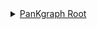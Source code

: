 <details style="margin-left: 0px;">
  <summary><a href="#">PanKgraph Root</a></summary>
  <details style="margin-left: 20px;">
    <summary><a href="https://example.org/http://purl.obolibrary.org/obo/PR_000050567">protein-containing material entity</a></summary>
    <details style="margin-left: 40px;">
      <summary><a href="https://example.org/http://purl.obolibrary.org/obo/CL_0000542">lymphocyte</a></summary>
      <div style="margin-left: 60px;">&#8226; <a href="https://example.org/http://purl.obolibrary.org/obo/CL_0000084">T cell</a></div>
    </details>
    <div style="margin-left: 40px;">&#8226; <a href="https://example.org/http://purl.obolibrary.org/obo/CL_0000451">dendritic cell</a></div>
    <details style="margin-left: 40px;">
      <summary><a href="https://example.org/http://purl.obolibrary.org/obo/CL_0000094">granulocyte</a></summary>
      <div style="margin-left: 60px;">&#8226; <a href="https://example.org/http://purl.obolibrary.org/obo/CL_0000775">neutrophil</a></div>
    </details>
  </details>
  <details style="margin-left: 20px;">
    <summary><a href="https://example.org/http://purl.obolibrary.org/obo/CL_0002320">connective tissue cell</a></summary>
    <div style="margin-left: 40px;">&#8226; <a href="https://example.org/http://purl.obolibrary.org/obo/CL_0000136">fat cell</a></div>
    <details style="margin-left: 40px;">
      <summary><a href="https://example.org/http://purl.obolibrary.org/obo/CL_0000057">fibroblast</a></summary>
      <div style="margin-left: 60px;">&#8226; <a href="https://example.org/http://purl.obolibrary.org/obo/CL_0002410">pancreatic stellate cell</a></div>
    </details>
  </details>
  <details style="margin-left: 20px;">
    <summary><a href="https://example.org/http://purl.obolibrary.org/obo/CL_0000066">epithelial cell</a></summary>
    <details style="margin-left: 40px;">
      <summary><a href="https://example.org/http://purl.obolibrary.org/obo/CL_0000075">columnar/cuboidal epithelial cell</a></summary>
      <div style="margin-left: 60px;">&#8226; <a href="https://example.org/http://purl.obolibrary.org/obo/CL_0000146">simple columnar epithelial cell</a></div>
    </details>
  </details>
  <details style="margin-left: 20px;">
    <summary><a href="https://example.org/http://purl.obolibrary.org/obo/CL_0000168">insulin secreting cell</a></summary>
    <div style="margin-left: 40px;">&#8226; <a href="https://example.org/http://purl.obolibrary.org/obo/CL_0000169">type B pancreatic cell</a></div>
  </details>
  <details style="margin-left: 20px;">
    <summary><a href="https://example.org/http://purl.obolibrary.org/obo/CL_0000083">epithelial cell of pancreas</a></summary>
    <details style="margin-left: 40px;">
      <summary><a href="https://example.org/http://purl.obolibrary.org/obo/CL_0008024">pancreatic endocrine cell</a></summary>
      <div style="margin-left: 60px;">&#8226; <a href="https://example.org/http://purl.obolibrary.org/obo/CL_0000171">pancreatic A cell</a></div>
      <div style="margin-left: 60px;">&#8226; <a href="https://example.org/http://purl.obolibrary.org/obo/CL_0000173">pancreatic D cell</a></div>
      <div style="margin-left: 60px;">&#8226; <a href="https://example.org/http://purl.obolibrary.org/obo/CL_0002275">pancreatic PP cell</a></div>
      <div style="margin-left: 60px;">&#8226; <a href="https://example.org/http://purl.obolibrary.org/obo/CL_0005019">pancreatic epsilon cell</a></div>
    </details>
    <details style="margin-left: 40px;">
      <summary><a href="https://example.org/http://purl.obolibrary.org/obo/CL_1001433">epithelial cell of exocrine pancreas</a></summary>
      <div style="margin-left: 60px;">&#8226; <a href="https://example.org/http://purl.obolibrary.org/obo/CL_0002080">pancreatic centro-acinar cell</a></div>
    </details>
  </details>
  <details style="margin-left: 20px;">
    <summary><a href="https://example.org/http://purl.obolibrary.org/obo/CL_0008000">non-striated muscle cell</a></summary>
    <div style="margin-left: 40px;">&#8226; <a href="https://example.org/http://purl.obolibrary.org/obo/CL_0000192">smooth muscle cell</a></div>
  </details>
  <details style="margin-left: 20px;">
    <summary><a href="https://example.org/http://purl.obolibrary.org/obo/CL_0000145">professional antigen presenting cell</a></summary>
    <div style="margin-left: 40px;">&#8226; <a href="https://example.org/http://purl.obolibrary.org/obo/CL_0000235">macrophage</a></div>
  </details>
  <details style="margin-left: 20px;">
    <summary><a href="https://example.org/http://purl.obolibrary.org/obo/CL_0000945">lymphocyte of B lineage</a></summary>
    <div style="margin-left: 40px;">&#8226; <a href="https://example.org/http://purl.obolibrary.org/obo/CL_0000236">B cell</a></div>
  </details>
  <details style="margin-left: 20px;">
    <summary><a href="https://example.org/http://purl.obolibrary.org/obo/CL_0000167">peptide hormone secreting cell</a></summary>
    <div style="margin-left: 40px;">&#8226; <a href="https://example.org/http://purl.obolibrary.org/obo/CL_0000509">gastrin secreting cell</a></div>
  </details>
  <details style="margin-left: 20px;">
    <summary><a href="https://example.org/http://purl.obolibrary.org/obo/CL_0000164">enteroendocrine cell</a></summary>
    <div style="margin-left: 40px;">&#8226; <a href="https://example.org/http://purl.obolibrary.org/obo/CL_0000577">type EC enteroendocrine cell</a></div>
  </details>
  <details style="margin-left: 20px;">
    <summary><a href="https://example.org/http://purl.obolibrary.org/obo/CL_0000622">acinar cell</a></summary>
    <div style="margin-left: 40px;">&#8226; <a href="https://example.org/http://purl.obolibrary.org/obo/CL_0002064">pancreatic acinar cell</a></div>
  </details>
  <details style="margin-left: 20px;">
    <summary><a href="https://example.org/http://purl.obolibrary.org/obo/CL_0000069">branched duct epithelial cell</a></summary>
    <div style="margin-left: 40px;">&#8226; <a href="https://example.org/http://purl.obolibrary.org/obo/CL_0002079">pancreatic ductal cell</a></div>
    <div style="margin-left: 40px;">&#8226; <a href="https://example.org/http://purl.obolibrary.org/obo/CL_1000322">pancreatic goblet cell</a></div>
  </details>
  <details style="margin-left: 20px;">
    <summary><a href="https://example.org/http://purl.obolibrary.org/obo/CL_0000499">stromal cell</a></summary>
    <div style="margin-left: 40px;">&#8226; <a href="https://example.org/http://purl.obolibrary.org/obo/CL_0002574">stromal cell of pancreas</a></div>
  </details>
</details>

